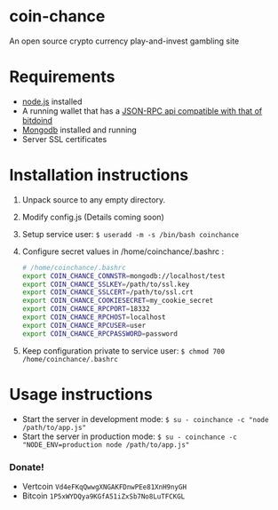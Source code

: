 coin-chance
===========

An open source crypto currency play-and-invest gambling site

Requirements
===========

* [node.js](http://nodejs.org/) installed
* A running wallet that has a [JSON-RPC api compatible with that of bitdoind](https://en.bitcoin.it/wiki/Original_Bitcoin_client/API_calls_list)
* [Mongodb](https://www.mongodb.org/) installed and running
* Server SSL certificates

Installation instructions
===========

1. Unpack source to any empty directory.
2. Modify config.js (Details coming soon)
3. Setup service user: `$ useradd -m -s /bin/bash coinchance`
4. Configure secret values in /home/coinchance/.bashrc : 

    ```bash 
    # /home/coinchance/.bashrc 
    export COIN_CHANCE_CONNSTR=mongodb://localhost/test 
    export COIN_CHANCE_SSLKEY=/path/to/ssl.key  
    export COIN_CHANCE_SSLCERT=/path/to/ssl.crt 
    export COIN_CHANCE_COOKIESECRET=my_cookie_secret 
    export COIN_CHANCE_RPCPORT=18332 
    export COIN_CHANCE_RPCHOST=localhost 
    export COIN_CHANCE_RPCUSER=user 
    export COIN_CHANCE_RPCPASSWORD=password
    ```
5. Keep configuration private to service user: `$ chmod 700 /home/coinchance/.bashrc`

Usage instructions
============

* Start the server in development mode: `$ su - coinchance -c "node /path/to/app.js"`
* Start the server in production mode: `$ su - coinchance -c "NODE_ENV=production node /path/to/app.js"`

### Donate!
- Vertcoin `Vd4eFKqQwwgXNGAKFDnwPEe81XnH9nyGH`
- Bitcoin `1P5xWYDQya9KGfA51iZxSb7No8LuTFCKGL`
